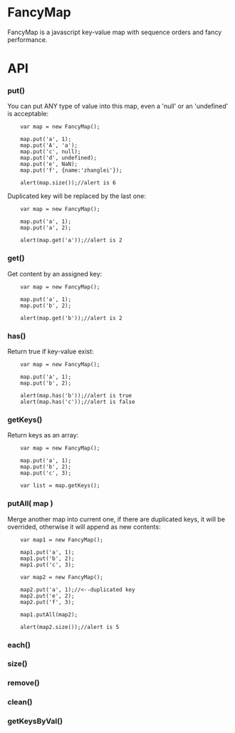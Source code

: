 FancyMap
========

FancyMap is a javascript key-value map with sequence orders and fancy performance.


API
=======

### put()
You can put ANY type of value into this map, even a 'null' or an 'undefined' is acceptable:

        var map = new FancyMap();
        
        map.put('a', 1);
        map.put('A', 'a');
        map.put('c', null);
        map.put('d', undefined);
        map.put('e', NaN);
        map.put('f', {name:'zhanglei'});
        
        alert(map.size());//alert is 6

Duplicated key will be replaced by the last one:

        var map = new FancyMap();
        
        map.put('a', 1);
        map.put('a', 2);
        
        alert(map.get('a'));//alert is 2


### get()
Get content by an assigned key:

        var map = new FancyMap();
        
        map.put('a', 1);
        map.put('b', 2);
        
        alert(map.get('b'));//alert is 2


### has()
Return true if key-value exist:

        var map = new FancyMap();
        
        map.put('a', 1);
        map.put('b', 2);
        
        alert(map.has('b'));//alert is true
        alert(map.has('c'));//alert is false


### getKeys()
Return keys as an array:

        var map = new FancyMap();
        
        map.put('a', 1);
        map.put('b', 2);
        map.put('c', 3);
        
        var list = map.getKeys();


### putAll( map )
Merge another map into current one, if there are duplicated keys, it will be overrided, otherwise it will append as new contents:

        var map1 = new FancyMap();
        
        map1.put('a', 1);
        map1.put('b', 2);
        map1.put('c', 3);
        
        var map2 = new FancyMap();
        
        map2.put('a', 1);//<--duplicated key
        map2.put('e', 2);
        map2.put('f', 3);
        
        map1.putAll(map2);
        
        alert(map2.size());//alert is 5


### each()
### size()
### remove()
### clean()
### getKeysByVal()
